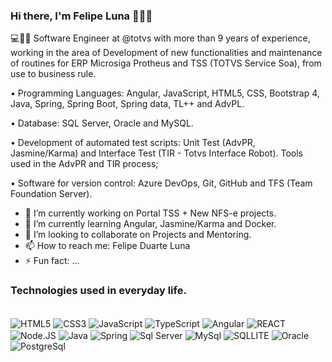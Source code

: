### Hi there, I'm Felipe Luna 👨‍💻👋

💻👨‍💻 Software Engineer at @totvs with more than 9 years of experience, working in the area of ​​Development of new functionalities and maintenance of routines for ERP Microsiga Protheus and TSS (TOTVS Service Soa), from use to business rule.

• Programming Languages: Angular, JavaScript, HTML5, CSS, Bootstrap 4, Java, Spring, Spring Boot, Spring data, TL++ and AdvPL.

• Database: SQL Server, Oracle and MySQL.

• Development of automated test scripts: Unit Test (AdvPR, Jasmine/Karma) and Interface Test (TIR - Totvs Interface Robot). Tools used in the AdvPR and TIR process;

• Software for version control: Azure DevOps, Git, GitHub and TFS (Team Foundation Server).


- 🔭 I’m currently working on Portal TSS + New NFS-e projects.
- 🌱 I’m currently learning Angular, Jasmine/Karma and Docker.
- 👯 I’m looking to collaborate on Projects and Mentoring.
- 📫 How to reach me: Felipe Duarte Luna
- ⚡ Fun fact: ...


### Technologies used in everyday life.
<div style="display: inline_block"><br/>
  <img  align="center" alt="HTML5" src="https://img.shields.io/badge/HTML5-E34F26?style=for-the-badge&logo=html5&logoColor=white" />
  <img align="center" alt="CSS3" src="https://img.shields.io/badge/CSS3-1572B6?style=for-the-badge&logo=css3&logoColor=white" />
  <img align="center" alt="JavaScript" src="https://img.shields.io/badge/JavaScript-F7DF1E?style=for-the-badge&logo=javascript&logoColor=black" />
  <img align="center" alt="TypeScript" src="https://img.shields.io/badge/TypeScript-007ACC?style=for-the-badge&logo=typescript&logoColor=white" />
  <img align="center" alt="Angular" src="https://img.shields.io/badge/Angular-DD0031?style=for-the-badge&logo=angular&logoColor=white" />
  <img align="center" alt="REACT" src="https://img.shields.io/badge/React-20232A?style=for-the-badge&logo=react&logoColor=61DAFB" />
  <img align="center" alt="Node.JS" src="https://img.shields.io/badge/Node.js-43853D?style=for-the-badge&logo=node.js&logoColor=white" />
  <img align="center" alt="Java" src="https://img.shields.io/badge/Java-ED8B00?style=for-the-badge&logo=openjdk&logoColor=white" />
  <img align="center" alt="Spring" src="https://img.shields.io/badge/Spring-6DB33F?style=for-the-badge&logo=spring&logoColor=white" />
  <img align="center" alt="Sql Server" src="https://img.shields.io/badge/Microsoft_SQL_Server-CC2927?style=for-the-badge&logo=microsoft-sql-server&logoColor=white" />
  <img align="center" alt="MySql" src="https://img.shields.io/badge/MySQL-005C84?style=for-the-badge&logo=mysql&logoColor=white" />
  <img align="center" alt="SQLLITE" src="https://img.shields.io/badge/SQLite-07405E?style=for-the-badge&logo=sqlite&logoColor=white" />
  <img align="center" alt="Oracle" src="https://img.shields.io/badge/Oracle-F80000?style=for-the-badge&logo=oracle&logoColor=black" />
  <img align="center" alt="PostgreSql" src="https://img.shields.io/badge/PostgreSQL-316192?style=for-the-badge&logo=postgresql&logoColor=white" />
  
</div>
